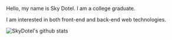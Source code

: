 Hello, my name is Sky Dotel. I am a college graduate.

I am interested in both front-end and back-end web technologies.

![SkyDotel's github stats](https://github-readme-stats.vercel.app/api?username=skydotel)
